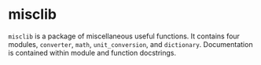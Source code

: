 # misclib
`misclib` is a package of miscellaneous useful functions. It contains four modules, `converter`, `math`, `unit_conversion`, and `dictionary`. Documentation is contained within module and function docstrings.
